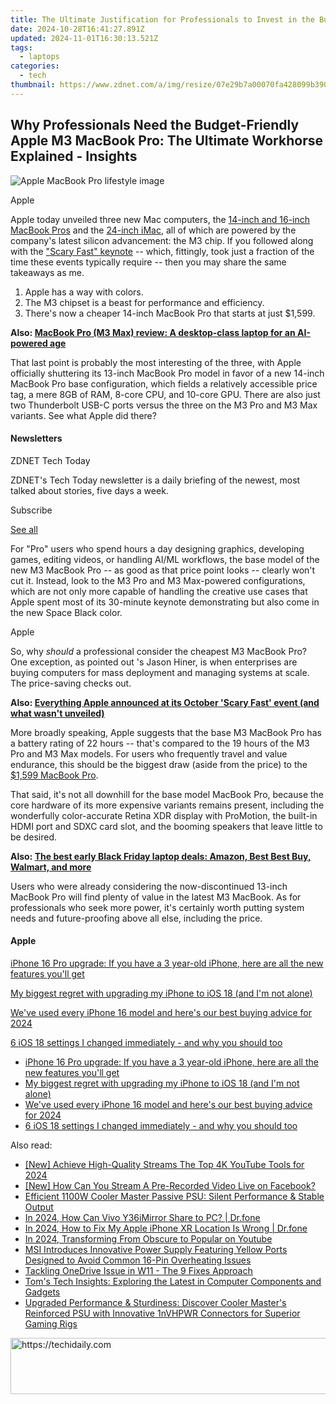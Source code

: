 ```yaml
---
title: The Ultimate Justification for Professionals to Invest in the Budget-Friendly Apple M3 MacBook Pro - Unveiled!
date: 2024-10-28T16:41:27.891Z
updated: 2024-11-01T16:30:13.521Z
tags:
  - laptops
categories:
  - tech
thumbnail: https://www.zdnet.com/a/img/resize/07e29b7a00070fa428099b390e7441a5f817d47a/2023/11/06/c0288c51-e63a-49b6-bef4-747a659e5fd5/dsc02559-enhanced-nr.jpg?auto=webp&fit=crop&frame=1&height=172&width=306
---
```


## Why Professionals Need the Budget-Friendly Apple M3 MacBook Pro: The Ultimate Workhorse Explained - Insights

![Apple MacBook Pro lifestyle image](https://www.zdnet.com/a/img/resize/85c1218c94d8d8e878d7e682f5d18b9ba2fa21f9/2023/10/31/81c2fc38-ca87-4d84-b66f-fad471ac9a76/apple-macbook-pro-lifestyle-screen-1440x810.jpg?auto=webp&width=1280)

Apple

Apple today unveiled three new Mac computers, the [14-inch and 16-inch MacBook Pros](https://apple.sjv.io/c/159047/435031/7613?&sharedId=zdnet&u=https%3A%2F%2Fwww.apple.com%2Fshop%2Fbuy-mac%2Fmacbook-pro%2F14-inch-m3&subId1=zd-%5F%5FCOM%5FCLICK%5FID%5F%5F-dtp) and the [24-inch iMac](https://apple.sjv.io/c/159047/435031/7613?&sharedId=zdnet&u=https%3A%2F%2Fwww.apple.com%2Fshop%2Fbuy-mac%2Fimac&subId1=zd-%5F%5FCOM%5FCLICK%5FID%5F%5F-dtp), all of which are powered by the company's latest silicon advancement: the M3 chip. If you followed along with the ["Scary Fast" keynote](https://www.zdnet.com/article/everything-apple-announced-at-its-october-scary-fast-event-m3-macbook-pro-24-inch-imac-more/) \-- which, fittingly, took just a fraction of the time these events typically require -- then you may share the same takeaways as me.

1. Apple has a way with colors.
2. The M3 chipset is a beast for performance and efficiency.
3. There's now a cheaper 14-inch MacBook Pro that starts at just $1,599.

**Also: [MacBook Pro (M3 Max) review: A desktop-class laptop for an AI-powered age](https://www.zdnet.com/article/macbook-pro-m3-max-review/)**

That last point is probably the most interesting of the three, with Apple officially shuttering its 13-inch MacBook Pro model in favor of a new 14-inch MacBook Pro base configuration, which fields a relatively accessible price tag, a mere 8GB of RAM, 8-core CPU, and 10-core GPU. There are also just two Thunderbolt USB-C ports versus the three on the M3 Pro and M3 Max variants. See what Apple did there?

#### Newsletters

ZDNET Tech Today

ZDNET's Tech Today newsletter is a daily briefing of the newest, most talked about stories, five days a week.

 Subscribe

[See all](https://www.zdnet.com/newsletters/)

For "Pro" users who spend hours a day designing graphics, developing games, editing videos, or handling AI/ML workflows, the base model of the new M3 MacBook Pro -- as good as that price point looks -- clearly won't cut it. Instead, look to the M3 Pro and M3 Max-powered configurations, which are not only more capable of handling the creative use cases that Apple spent most of its 30-minute keynote demonstrating but also come in the new Space Black color.

Apple

So, why _should_ a professional consider the cheapest M3 MacBook Pro? One exception, as pointed out 's Jason Hiner, is when enterprises are buying computers for mass deployment and managing systems at scale. The price-saving checks out. 

**Also: [Everything Apple announced at its October 'Scary Fast' event (and what wasn't unveiled)](https://www.zdnet.com/article/everything-apple-announced-at-its-october-scary-fast-event-m3-macbook-pro-24-inch-imac-more/)**

More broadly speaking, Apple suggests that the base M3 MacBook Pro has a battery rating of 22 hours -- that's compared to the 19 hours of the M3 Pro and M3 Max models. For users who frequently travel and value endurance, this should be the biggest draw (aside from the price) to the [$1,599 MacBook Pro](https://apple.sjv.io/c/159047/435031/7613?&sharedId=zdnet&u=https%3A%2F%2Fwww.apple.com%2Fshop%2Fbuy-mac%2Fmacbook-pro%2F14-inch-m3&subId1=zd-%5F%5FCOM%5FCLICK%5FID%5F%5F-dtp).

That said, it's not all downhill for the base model MacBook Pro, because the core hardware of its more expensive variants remains present, including the wonderfully color-accurate Retina XDR display with ProMotion, the built-in HDMI port and SDXC card slot, and the booming speakers that leave little to be desired. 

**Also: [The best early Black Friday laptop deals: Amazon, Best Best Buy, Walmart, and more](https://www.zdnet.com/article/best-early-black-friday-laptop-deals-2023/)**

Users who were already considering the now-discontinued 13-inch MacBook Pro will find plenty of value in the latest M3 MacBook. As for professionals who seek more power, it's certainly worth putting system needs and future-proofing above all else, including the price.

#### Apple

[iPhone 16 Pro upgrade: If you have a 3 year-old iPhone, here are all the new features you'll get](https://www.zdnet.com/article/iphone-16-pro-and-pro-max-hands-on/ "iPhone 16 Pro upgrade: If you have a 3 year-old iPhone, here are all the new features you'll get")

[My biggest regret with upgrading my iPhone to iOS 18 (and I'm not alone)](https://www.zdnet.com/article/my-biggest-regret-with-updating-my-iphone-to-ios-18-and-its-not-a-hot-take/ "My biggest regret with upgrading my iPhone to iOS 18 (and I'm not alone)")

[We've used every iPhone 16 model and here's our best buying advice for 2024](https://www.zdnet.com/article/iphone-16-pro-max-buying-advice-2024/ "We've used every iPhone 16 model and here's our best buying advice for 2024")

[6 iOS 18 settings I changed immediately - and why you should too](https://www.zdnet.com/article/6-ios-18-settings-i-changed-immediately-and-why-you-should-too/ "6 iOS 18 settings I changed immediately - and why you should too")

* [iPhone 16 Pro upgrade: If you have a 3 year-old iPhone, here are all the new features you'll get](https://www.zdnet.com/article/iphone-16-pro-and-pro-max-hands-on/ "iPhone 16 Pro upgrade: If you have a 3 year-old iPhone, here are all the new features you'll get")
* [My biggest regret with upgrading my iPhone to iOS 18 (and I'm not alone)](https://www.zdnet.com/article/my-biggest-regret-with-updating-my-iphone-to-ios-18-and-its-not-a-hot-take/ "My biggest regret with upgrading my iPhone to iOS 18 (and I'm not alone)")
* [We've used every iPhone 16 model and here's our best buying advice for 2024](https://www.zdnet.com/article/iphone-16-pro-max-buying-advice-2024/ "We've used every iPhone 16 model and here's our best buying advice for 2024")
* [6 iOS 18 settings I changed immediately - and why you should too](https://www.zdnet.com/article/6-ios-18-settings-i-changed-immediately-and-why-you-should-too/ "6 iOS 18 settings I changed immediately - and why you should too")

<ins class="adsbygoogle"
     style="display:block"
     data-ad-format="autorelaxed"
     data-ad-client="ca-pub-7571918770474297"
     data-ad-slot="1223367746"></ins>

<ins class="adsbygoogle"
     style="display:block"
     data-ad-client="ca-pub-7571918770474297"
     data-ad-slot="8358498916"
     data-ad-format="auto"
     data-full-width-responsive="true"></ins>

<span class="atpl-alsoreadstyle">Also read:</span>
<div><ul>
<li><a href="https://fox-boxes.techidaily.com/new-achieve-high-quality-streams-the-top-4k-youtube-tools-for-2024/"><u>[New] Achieve High-Quality Streams The Top 4K YouTube Tools for 2024</u></a></li>
<li><a href="https://facebook-video-content.techidaily.com/new-how-can-you-stream-a-pre-recorded-video-live-on-facebook/"><u>[New] How Can You Stream A Pre-Recorded Video Live on Facebook?</u></a></li>
<li><a href="https://hardware-reviews.techidaily.com/efficient-1100w-cooler-master-passive-psu-silent-performance-and-stable-output/"><u>Efficient 1100W Cooler Master Passive PSU: Silent Performance & Stable Output</u></a></li>
<li><a href="https://screen-mirror.techidaily.com/in-2024-how-can-vivo-y36imirror-share-to-pc-drfone-by-drfone-android/"><u>In 2024, How Can Vivo Y36iMirror Share to PC? | Dr.fone</u></a></li>
<li><a href="https://review-topics.techidaily.com/in-2024-how-to-fix-my-apple-iphone-xr-location-is-wrong-drfone-by-drfone-virtual-ios/"><u>In 2024, How to Fix My Apple iPhone XR Location Is Wrong | Dr.fone</u></a></li>
<li><a href="https://youtube-docs.techidaily.com/24-transforming-from-obscure-to-popular-on-youtube/"><u>In 2024, Transforming From Obscure to Popular on Youtube</u></a></li>
<li><a href="https://hardware-reviews.techidaily.com/msi-introduces-innovative-power-supply-featuring-yellow-ports-designed-to-avoid-common-16-pin-overheating-issues/"><u>MSI Introduces Innovative Power Supply Featuring Yellow Ports Designed to Avoid Common 16-Pin Overheating Issues</u></a></li>
<li><a href="https://win11-tips.techidaily.com/tackling-onedrive-issue-in-w11-the-9-fixes-approach/"><u>Tackling OneDrive Issue in W11 - The 9 Fixes Approach</u></a></li>
<li><a href="https://hardware-reviews.techidaily.com/toms-tech-insights-exploring-the-latest-in-computer-components-and-gadgets/"><u>Tom's Tech Insights: Exploring the Latest in Computer Components and Gadgets</u></a></li>
<li><a href="https://hardware-reviews.techidaily.com/upgraded-performance-and-sturdiness-discover-cooler-masters-reinforced-psu-with-innovative-1nvhpwr-connectors-for-superior-gaming-rigs/"><u>Upgraded Performance & Sturdiness: Discover Cooler Master's Reinforced PSU with Innovative 1nVHPWR Connectors for Superior Gaming Rigs</u></a></li>
</ul></div>

<!-- affiliate ads begin -->
<a href="https://appsumo.8odi.net/c/5597632/2049363/7443" target="_top" id="2049363">
  <img src="//a.impactradius-go.com/display-ad/7443-2049363" border="0" alt="https://techidaily.com" width="728" height="90"/>
</a>
<img height="0" width="0" src="https://appsumo.8odi.net/i/5597632/2049363/7443" style="position:absolute;visibility:hidden;" border="0" />
<!-- affiliate ads end -->


